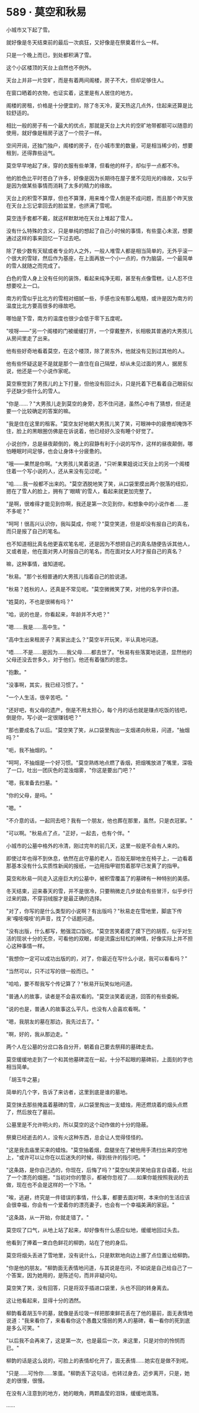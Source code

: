 <link rel="stylesheet" href="../styles/text.css" />
<h1>589 · 莫空和秋易</h1>

小城市又下起了雪。

就好像是冬天结束前的最后一次疯狂，又好像是在祭奠着什么一样。

只是一个晚上而已，到处都积满了雪。

这个小区楼顶的天台上自然也不例外。

天台上并非一片空旷，而是有着两间阁楼，房子不大，但却足够住人。

在窗口晒着的衣物，也证实着，这里是有人居住的地方。

阁楼的房租，价格是十分便宜的，除了冬天冷，夏天热这几点外，住起来还算是比较舒适的。

相比一般的房子有一个最大的优点，那就是天台上大片的空旷地带都额可以随意的使用，就好像是租房子送了一个院子一样。

空间开阔，还独门独户，阁楼的房子，在小城市里的数量，可是相当稀少的，想要租到，还得靠些运气。

莫空早早地起了床，穿的衣服有些单薄，但看他的样子，却似乎一点都不冷。

他的脸色比平时苍白了许多，好像是因为长期待在屋子里不见阳光的缘故，又似乎是因为做某些事情而消耗了太多的精力的缘故。

天台上的积雪不算厚，但也不算薄，用来堆个雪人倒是不成问题，而且那个昨天放在天台上忘记拿回去的脸盆里，也挤满了雪呢。

莫空连手套都不戴，就这样默默地在天台上堆起了雪人。

没有什么特殊的含义，只是单纯的想起了自己小时候的事情，有些童心未泯，想要通过这样的事来回忆一下过去吧。

除了极少数有天赋或者专业的人之外，一般人堆雪人都是相当简单的，无外乎滚一个很大的雪球，然后作为基座，在上面再放一个小一点的，作为脑袋，一个最简单的雪人就随之而完成了。

白色的雪人身上没有任何的装饰，看起来纯净无暇，甚至有点像雪糕，让人忍不住想要咬上一口。

南方的雪似乎比北方的雪相对细腻一些，手感也没有那么粗糙，或许是因为南方的温度比北方要高很多的缘故吧。

哪怕是下雪，南方的温度也很少会低于零下五度呢。

"吱呀——"另一个阁楼的门被缓缓打开，一个穿戴整齐，长相极其普通的大男孩儿从房间里走了出来。

他有些好奇地看着莫空，在这个楼顶，除了房东外，他就没有见到过其他的人。

他有些怀疑这是不是就是那个一直住在自己隔壁，却从未见过面的男人，据房东说，他还是一个小说作家呢。

莫空察觉到了男孩儿的上下打量，但他没有回过头，只是托着下巴看着自己眼前似乎还缺少些什么的雪人。

"你是……？"大男孩儿走到莫空的身旁，忍不住问道，虽然心中有了猜想，但还是要一个比较确定的答案的嘛。

"我是住在这里的租客。"莫空友好地朝大男孩儿笑了笑，可眼神中的疲倦却掩饰不住，脸上的黑眼圈仿佛是在诉说着，他已经好久没有睡个好觉了。

小说创作，总是昼夜颠倒的，晚上的寂静有利于小说的写作，这样的昼夜颠倒，哪怕睡眠时间足够，也会让身体十分疲惫的。

"哦——果然是你啊。"大男孩儿笑着说道，"只听果果姐说过天台上的另一个阁楼住着一个写小说的人，还从来没有见过呢。"

"哈……我一般都不出来的。"莫空洒脱地笑了笑，从口袋里摸出两个脱落的纽扣，摁在了雪人的脸上，拥有了'眼睛'的雪人，看起来就更加完整了。

"是啊，很难得才能见到你啊，我还是第一次见到你，和想象中的小说作者……差不多呢？"

"呵呵！很高兴认识你，我叫莫成，你呢？"莫空笑道，但是却没有报自己的真名，而只是报了自己的笔名。

也不知道相比真名他更喜欢笔名呢，还是因为不想把自己的真名随便告诉其他人，又或者是，他在面对男人时报自己的笔名，而在面对女人时才报自己的真名？

嘛，这种事情，谁知道呢。

"秋易。"那个长相普通的大男孩儿指着自己的脸说道。

"秋易？姓秋的人，还真是不常见呢。"莫空微微笑了笑，对他的名字评价道。

"姓莫的，不也是很稀有吗？"

"哈，说的也是，你看起来，年龄并不大吧？"

"嗯……我是……高中生。"

"高中生出来租房子？离家出走么？"莫空半开玩笑，半认真地问道。

"唔……不是……是因为……我父母……都去世了。"秋易有些落寞地说道，显然他的父母还没去世多久，对于他们，他还有着强烈的思念。

"抱歉。"

"没事啊，其实，我已经习惯了。"

"一个人生活，很辛苦吧。"

"还好吧，有父母的遗产，倒是不用太担心，每个月的话也就是赚点吃饭的钱吧，倒是你，写小说一定很赚钱吧？"

"那也要成名了以后。"莫空笑了笑，从口袋里掏出一支烟递向秋易，问道，"抽烟吗？"

"呃，我不抽烟的。"

"呵呵，不抽烟是一个好习惯。"莫空熟练地点燃了香烟，把烟嘴放进了嘴里，深吸了一口，吐出一团灰色的混浊烟雾，"你这是要出门吧？"

"嗯，我准备去扫墓。"

"你的父母，是吗。"

"嗯。"

"不介意的话，一起同去吧？我有一个朋友，他也葬在那里，虽然，只是衣冠冢。"

"可以啊。"秋易点了点，"正好，一起去，也有个伴。"

小城市的公墓中格外的冷清，刚过完年的前几天，这里一般是不会有人来的。

即使过年也得不到休息，依然在此守墓的老人，百般无聊地坐在椅子上，一边看着那基本没有什么实质性新闻的报纸，一边用指甲钳剪着那早已发黄了的指甲。

莫空和秋易一同走入这座巨大的公墓中，被积雪覆盖了的墓碑有一种特别的美感。

冬天结束，迎来春天的雪，并不是很冷，只要稍微走几步就会有些冒汗，似乎步行过来的路，不穿羽绒服才是最正确的选择。

"对了，你写的是什么类型的小说啊？有出版吗？"秋易走在雪地里，脚底下传来'嘎吱嘎吱'的声音，找了个话题问道。

"没有出版，什么都写，勉强混口饭吃。"莫空苦笑着摸了摸下巴的胡茬，似乎对生活的现状十分的无奈，可看他的双眼，却是流露出轻松的神情，好像实际上并不担心这种事情一样。

"我想你一定可以成功出版的的，对了，你最近在写什么小说，我可以看看吗？"

"当然可以，只不过写的很一般而已。"

"哈哈，要不帮我写个传记算了？"秋易开玩笑似地问道。

"普通人的故事，读者是不会喜欢看的。"莫空淡笑着说道，回答的有些委婉。

"说的也是，普通人的故事这么平凡，也没有人会喜欢看啊。"

"嗯，我朋友的墓在那边，我先过去了。"

"啊，好的，我从那边走。"

两个人在公墓的分岔口各自分开，朝着自己要去祭拜的墓碑走去。

莫空缓缓地走到了一个和其他墓碑混在一起，十分不起眼的墓碑前，上面刻的字也相当简单。

「胡玉牛之墓」

简单的几个字，告诉了来访者，这里到底是谁的墓地。

莫空抹去那些掩盖着墓碑的雪，从口袋里掏出一支蜡烛，用还燃烧着的烟头点燃了，然后放在了墓前。

公墓里是不允许明火的，所以莫空的这个动作做的十分的隐蔽。

祭奠已经逝去的人，没有火这种东西，总会让人觉得怪怪的。

"这是我去庙里买来的蜡烛。"莫空抽着烟，盘腿坐在了被他用手清扫出来的空地上，"或许可以让你在以后迷失的时候，得到些许的指引吧。"

"这条路，是你自己选的，你现在，后悔了吗？"莫空似笑非笑地自言自语着，吐出了一个漂亮的烟圈，"当初对你的警示，都被你忽视了……如果你能按照我说的去做，现在也不会是这样的一个下场。"

"唉，逃避，终究是一件错误的事情，什么事，都要去面对啊，本来你的生活应该会很幸福，你会有一个爱着你的漂亮妻子，也会有一个幸福美满的家庭。"

"这条路，从一开始，你就走错了。"

莫空叹了口气，从地上站了起来，却好像有什么感应似地，缓缓地回过头去。

他看到了捧着一束白色鲜花的柳韵，站在了他的身后。

莫空将烟头丢进了雪地里，没有说什么，只是默默地向边上挪了点位置让给柳韵。

"你是他的朋友。"柳韵面无表情地问道，与其说是在问，不如说是自己给自己了一个答案，因为她用的，是陈述句，而并非疑问句。

莫空笑了笑，没有回答，只是将双手插进口袋里，头也不回的转身离去。

这让他看起来，显得十分的洒然。

柳韵看着胡玉牛的墓，就像是丢垃圾一样把那束鲜花丢在了他的墓前，面无表情地说道："我来看你了，来看看你这个愚蠢又懦弱的男人的墓碑，看一看你的死到底是多么可笑。"

"以后我不会再来了，这是第一次，也是最后一次，来这里，只是对你的怜悯而已。"

柳韵的话是这么说的，可脸上的表情却化开了，面无表情……她实在是做不到呢。

"只是……可怜你……笨蛋。"柳韵丢下这句话，也转过身去，迈步离开，只是，她走的很慢，很慢。

在没有人注意到的地方，她的眼角，两颗晶莹的泪珠，缓缓地滴落。

……
